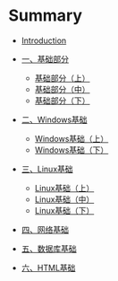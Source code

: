 # Summary

* [Introduction](README.md)

* [一、基础部分]()
    * [基础部分（上）](src/page/chapter1.md)
    * [基础部分（中）](src/page/chapter2.md)
    * [基础部分（下）](src/page/chapter3.md)

* [二、Windows基础]()
    * [Windows基础（上）](src/page/chapter4.md)
    * [Windows基础（下）](src/page/chapter5.md)

* [三、Linux基础]()
    * [Linux基础（上）](src/page/chapter6.md)
    * [Linux基础（中）](src/page/chapter7.md)
    * [Linux基础（下）](src/page/chapter8.md)

* [四、网络基础](src/page/chapter9.md)

* [五、数据库基础](src/page/chapter10.md)

* [六、HTML基础](src/page/chapter11.md)

